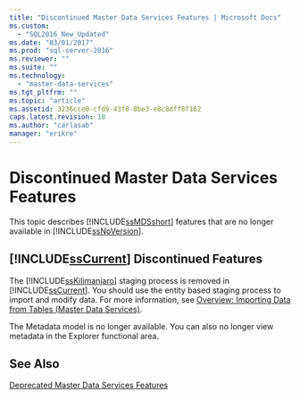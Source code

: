 ```yaml
---
title: "Discontinued Master Data Services Features | Microsoft Docs"
ms.custom: 
  - "SQL2016_New_Updated"
ms.date: "03/01/2017"
ms.prod: "sql-server-2016"
ms.reviewer: ""
ms.suite: ""
ms.technology: 
  - "master-data-services"
ms.tgt_pltfrm: ""
ms.topic: "article"
ms.assetid: 3236cce0-cfd9-43f8-8be3-e8c8dff8f162
caps.latest.revision: 18
ms.author: "carlasab"
manager: "erikre"
---
```

# Discontinued Master Data Services Features
  This topic describes [!INCLUDE[ssMDSshort](../analysis-services/includes/ssmdsshort-md.md)] features that are no longer available in [!INCLUDE[ssNoVersion](../advanced-analytics/r-services/includes/ssnoversion-md.md)].  
  
## [!INCLUDE[ssCurrent](../advanced-analytics/r-services/includes/sscurrent-md.md)] Discontinued Features  
 The [!INCLUDE[ssKilimanjaro](../analysis-services/instances/install/windows/includes/sskilimanjaro-md.md)] staging process is removed in [!INCLUDE[ssCurrent](../advanced-analytics/r-services/includes/sscurrent-md.md)]. You should use the entity based staging process to import and modify data. For more information, see [Overview: Importing Data from Tables &#40;Master Data Services&#41;](../master-data-services/overview-importing-data-from-tables-master-data-services.md).  
  
 The Metadata model is no longer available. You can also no longer view metadata in the Explorer functional area.  
  
## See Also  
 [Deprecated Master Data Services Features](../master-data-services/deprecated-master-data-services-features.md)  
  
  